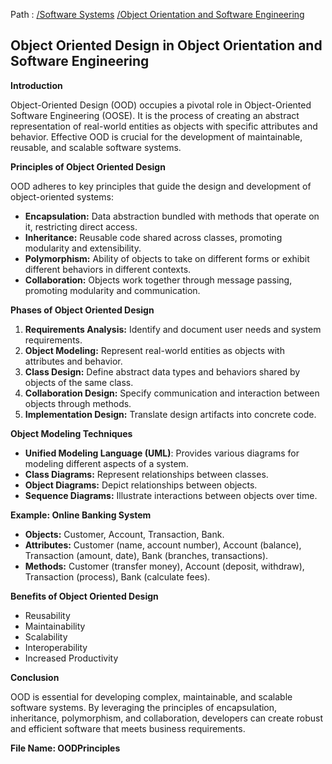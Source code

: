 Path : [/Software Systems](../../index.md) [/Object Orientation and Software Engineering](../index.md)
## Object Oriented Design in Object Orientation and Software Engineering

**Introduction**

Object-Oriented Design (OOD) occupies a pivotal role in Object-Oriented Software Engineering (OOSE). It is the process of creating an abstract representation of real-world entities as objects with specific attributes and behavior. Effective OOD is crucial for the development of maintainable, reusable, and scalable software systems.

**Principles of Object Oriented Design**

OOD adheres to key principles that guide the design and development of object-oriented systems:

* **Encapsulation:** Data abstraction bundled with methods that operate on it, restricting direct access.
* **Inheritance:** Reusable code shared across classes, promoting modularity and extensibility.
* **Polymorphism:** Ability of objects to take on different forms or exhibit different behaviors in different contexts.
* **Collaboration:** Objects work together through message passing, promoting modularity and communication.


**Phases of Object Oriented Design**

1. **Requirements Analysis:** Identify and document user needs and system requirements.
2. **Object Modeling:** Represent real-world entities as objects with attributes and behavior.
3. **Class Design:** Define abstract data types and behaviors shared by objects of the same class.
4. **Collaboration Design:** Specify communication and interaction between objects through methods.
5. **Implementation Design:** Translate design artifacts into concrete code.


**Object Modeling Techniques**

- **Unified Modeling Language (UML)**: Provides various diagrams for modeling different aspects of a system.
- **Class Diagrams:** Represent relationships between classes.
- **Object Diagrams:** Depict relationships between objects.
- **Sequence Diagrams:** Illustrate interactions between objects over time.

**Example: Online Banking System**

- **Objects:** Customer, Account, Transaction, Bank.
- **Attributes:** Customer (name, account number), Account (balance), Transaction (amount, date), Bank (branches, transactions).
- **Methods:** Customer (transfer money), Account (deposit, withdraw), Transaction (process), Bank (calculate fees).


**Benefits of Object Oriented Design**

- Reusability
- Maintainability
- Scalability
- Interoperability
- Increased Productivity


**Conclusion**

OOD is essential for developing complex, maintainable, and scalable software systems. By leveraging the principles of encapsulation, inheritance, polymorphism, and collaboration, developers can create robust and efficient software that meets business requirements.


**File Name: OODPrinciples**
